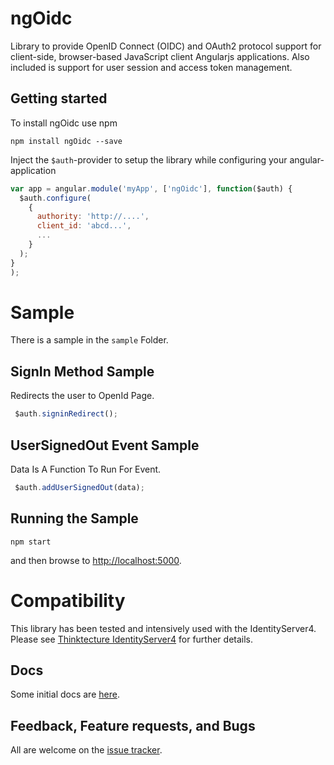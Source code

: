 # ngOidc
Library to provide OpenID Connect (OIDC) and OAuth2 protocol support for client-side, browser-based JavaScript client Angularjs applications. Also included is support for user session and access token management.

## Getting started
To install ngOidc use npm
```
npm install ngOidc --save
```

Inject the `$auth`-provider to setup the library while configuring your angular-application

```javascript
var app = angular.module('myApp', ['ngOidc'], function($auth) {
  $auth.configure(
    {
      authority: 'http://....',
      client_id: 'abcd...',
      ...
    }
  );
}
);
```

# Sample

There is a sample in the `sample` Folder.

## SignIn Method Sample
Redirects the user to OpenId Page.
```javascript
 $auth.signinRedirect();
```

## UserSignedOut Event Sample
Data Is A Function To Run For Event.
```javascript
 $auth.addUserSignedOut(data);
```

## Running the Sample

`npm start`

and then browse to [http://localhost:5000](http://localhost:5000).

# Compatibility
This library has been tested and intensively used with the IdentityServer4. Please see [Thinktecture IdentityServer4](https://github.com/IdentityModel/oidc-client-js) for further details.

## Docs

Some initial docs are [here](https://github.com/IdentityModel/oidc-client-js/wiki).

## Feedback, Feature requests, and Bugs

All are welcome on the [issue tracker](https://github.com/A20Group/ngOidc/issues).
